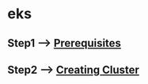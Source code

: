 # eks
## Step1 --> [Prerequisites](https://github.com/singam123/eks/blob/main/preinstallations.md)
## Step2 --> [Creating Cluster](https://github.com/singam123/eks/blob/main/CreatingCluster.md)
